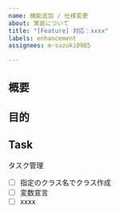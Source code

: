 ```yaml
---
name: 機能追加 / 仕様変更
about: 実装について
title: "[Feature] 対応：xxxx"
labels: enhancement
assignees: m-suzuki0905

---
```


## 概要
<!-- 作成機能を記載。
ex) 画面入力値をテーブルへ追加 -->

## 目的 
<!-- この課題の目的
ex) CRUD処理対応-->

## Task
タスク管理
- [ ] 指定のクラス名でクラス作成
- [ ] 変数宣言
- [ ] xxxx
